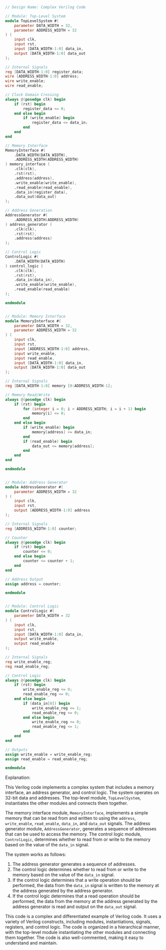 ```verilog
// Design Name: Complex Verilog Code

// Module: Top-Level System
module TopLevelSystem #(
    parameter DATA_WIDTH = 32,
    parameter ADDRESS_WIDTH = 32
) (
    input clk,
    input rst,
    input [DATA_WIDTH-1:0] data_in,
    output [DATA_WIDTH-1:0] data_out
);

// Internal Signals
reg [DATA_WIDTH-1:0] register_data;
wire [ADDRESS_WIDTH-1:0] address;
wire write_enable;
wire read_enable;

// Clock Domain Crossing
always @(posedge clk) begin
    if (rst) begin
        register_data <= 0;
    end else begin
        if (write_enable) begin
            register_data <= data_in;
        end
    end
end

// Memory Interface
MemoryInterface #(
    .DATA_WIDTH(DATA_WIDTH),
    .ADDRESS_WIDTH(ADDRESS_WIDTH)
) memory_interface (
    .clk(clk),
    .rst(rst),
    .address(address),
    .write_enable(write_enable),
    .read_enable(read_enable),
    .data_in(register_data),
    .data_out(data_out)
);

// Address Generation
AddressGenerator #(
    .ADDRESS_WIDTH(ADDRESS_WIDTH)
) address_generator (
    .clk(clk),
    .rst(rst),
    .address(address)
);

// Control Logic
ControlLogic #(
    .DATA_WIDTH(DATA_WIDTH)
) control_logic (
    .clk(clk),
    .rst(rst),
    .data_in(data_in),
    .write_enable(write_enable),
    .read_enable(read_enable)
);

endmodule


// Module: Memory Interface
module MemoryInterface #(
    parameter DATA_WIDTH = 32,
    parameter ADDRESS_WIDTH = 32
) (
    input clk,
    input rst,
    input [ADDRESS_WIDTH-1:0] address,
    input write_enable,
    input read_enable,
    input [DATA_WIDTH-1:0] data_in,
    output [DATA_WIDTH-1:0] data_out
);

// Internal Signals
reg [DATA_WIDTH-1:0] memory [0:ADDRESS_WIDTH-1];

// Memory Read/Write
always @(posedge clk) begin
    if (rst) begin
        for (integer i = 0; i < ADDRESS_WIDTH; i = i + 1) begin
            memory[i] <= 0;
        end
    end else begin
        if (write_enable) begin
            memory[address] <= data_in;
        end
        if (read_enable) begin
            data_out <= memory[address];
        end
    end
end

endmodule


// Module: Address Generator
module AddressGenerator #(
    parameter ADDRESS_WIDTH = 32
) (
    input clk,
    input rst,
    output [ADDRESS_WIDTH-1:0] address
);

// Internal Signals
reg [ADDRESS_WIDTH-1:0] counter;

// Counter
always @(posedge clk) begin
    if (rst) begin
        counter <= 0;
    end else begin
        counter <= counter + 1;
    end
end

// Address Output
assign address = counter;

endmodule


// Module: Control Logic
module ControlLogic #(
    parameter DATA_WIDTH = 32
) (
    input clk,
    input rst,
    input [DATA_WIDTH-1:0] data_in,
    output write_enable,
    output read_enable
);

// Internal Signals
reg write_enable_reg;
reg read_enable_reg;

// Control Logic
always @(posedge clk) begin
    if (rst) begin
        write_enable_reg <= 0;
        read_enable_reg <= 0;
    end else begin
        if (data_in[0]) begin
            write_enable_reg <= 1;
            read_enable_reg <= 0;
        end else begin
            write_enable_reg <= 0;
            read_enable_reg <= 1;
        end
    end
end

// Outputs
assign write_enable = write_enable_reg;
assign read_enable = read_enable_reg;

endmodule
```

Explanation:

This Verilog code implements a complex system that includes a memory interface, an address generator, and control logic. The system operates on 32-bit data and addresses. The top-level module, `TopLevelSystem`, instantiates the other modules and connects them together.

The memory interface module, `MemoryInterface`, implements a simple memory that can be read from and written to using the `address`, `write_enable`, `read_enable`, `data_in`, and `data_out` signals. The address generator module, `AddressGenerator`, generates a sequence of addresses that can be used to access the memory. The control logic module, `ControlLogic`, determines whether to read from or write to the memory based on the value of the `data_in` signal.

The system works as follows:

1. The address generator generates a sequence of addresses.
2. The control logic determines whether to read from or write to the memory based on the value of the `data_in` signal.
3. If the control logic determines that a write operation should be performed, the data from the `data_in` signal is written to the memory at the address generated by the address generator.
4. If the control logic determines that a read operation should be performed, the data from the memory at the address generated by the address generator is read and output on the `data_out` signal.

This code is a complex and differentiated example of Verilog code. It uses a variety of Verilog constructs, including modules, instantiations, signals, registers, and control logic. The code is organized in a hierarchical manner, with the top-level module instantiating the other modules and connecting them together. The code is also well-commented, making it easy to understand and maintain.
